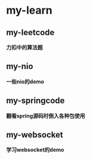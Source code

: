 # my-learn
## my-leetcode
**力扣中的算法题**

## my-nio
**一些nio的demo**

## my-springcode
**翻看spring源码时倒入各种包使用**

## my-websocket
**学习websocket的demo**